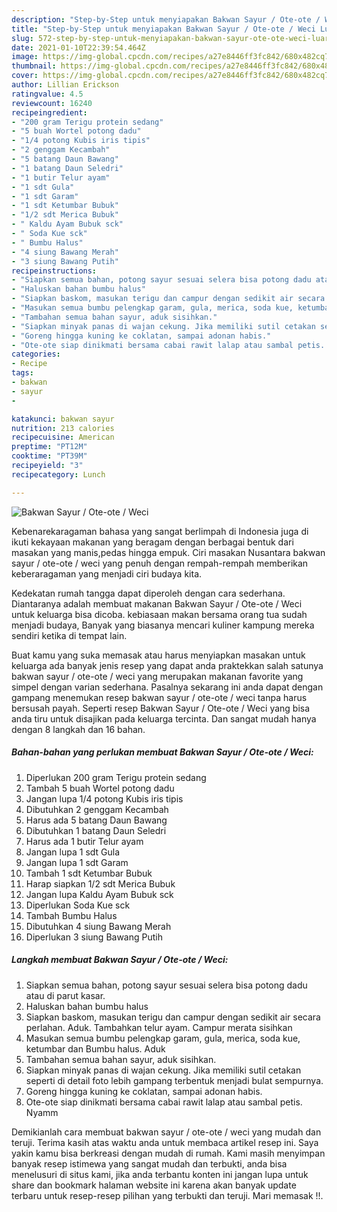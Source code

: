 ```yaml
---
description: "Step-by-Step untuk menyiapakan Bakwan Sayur / Ote-ote / Weci Luar biasa"
title: "Step-by-Step untuk menyiapakan Bakwan Sayur / Ote-ote / Weci Luar biasa"
slug: 572-step-by-step-untuk-menyiapakan-bakwan-sayur-ote-ote-weci-luar-biasa
date: 2021-01-10T22:39:54.464Z
image: https://img-global.cpcdn.com/recipes/a27e8446ff3fc842/680x482cq70/bakwan-sayur-ote-ote-weci-foto-resep-utama.jpg
thumbnail: https://img-global.cpcdn.com/recipes/a27e8446ff3fc842/680x482cq70/bakwan-sayur-ote-ote-weci-foto-resep-utama.jpg
cover: https://img-global.cpcdn.com/recipes/a27e8446ff3fc842/680x482cq70/bakwan-sayur-ote-ote-weci-foto-resep-utama.jpg
author: Lillian Erickson
ratingvalue: 4.5
reviewcount: 16240
recipeingredient:
- "200 gram Terigu protein sedang"
- "5 buah Wortel potong dadu"
- "1/4 potong Kubis iris tipis"
- "2 genggam Kecambah"
- "5 batang Daun Bawang"
- "1 batang Daun Seledri"
- "1 butir Telur ayam"
- "1 sdt Gula"
- "1 sdt Garam"
- "1 sdt Ketumbar Bubuk"
- "1/2 sdt Merica Bubuk"
- " Kaldu Ayam Bubuk sck"
- " Soda Kue sck"
- " Bumbu Halus"
- "4 siung Bawang Merah"
- "3 siung Bawang Putih"
recipeinstructions:
- "Siapkan semua bahan, potong sayur sesuai selera bisa potong dadu atau di parut kasar."
- "Haluskan bahan bumbu halus"
- "Siapkan baskom, masukan terigu dan campur dengan sedikit air secara perlahan. Aduk. Tambahkan telur ayam. Campur merata sisihkan"
- "Masukan semua bumbu pelengkap garam, gula, merica, soda kue, ketumbar dan Bumbu halus. Aduk"
- "Tambahan semua bahan sayur, aduk sisihkan."
- "Siapkan minyak panas di wajan cekung. Jika memiliki sutil cetakan seperti di detail foto lebih gampang terbentuk menjadi bulat sempurnya."
- "Goreng hingga kuning ke coklatan, sampai adonan habis."
- "Ote-ote siap dinikmati bersama cabai rawit lalap atau sambal petis. Nyamm"
categories:
- Recipe
tags:
- bakwan
- sayur
- 

katakunci: bakwan sayur  
nutrition: 213 calories
recipecuisine: American
preptime: "PT12M"
cooktime: "PT39M"
recipeyield: "3"
recipecategory: Lunch

---
```



![Bakwan Sayur / Ote-ote / Weci](https://img-global.cpcdn.com/recipes/a27e8446ff3fc842/680x482cq70/bakwan-sayur-ote-ote-weci-foto-resep-utama.jpg)

Kebenarekaragaman bahasa yang sangat berlimpah di Indonesia juga di ikuti kekayaan makanan yang beragam dengan berbagai bentuk dari masakan yang manis,pedas hingga empuk. Ciri masakan Nusantara bakwan sayur / ote-ote / weci yang penuh dengan rempah-rempah memberikan keberaragaman yang menjadi ciri budaya kita.


Kedekatan rumah tangga dapat diperoleh dengan cara sederhana. Diantaranya adalah membuat makanan Bakwan Sayur / Ote-ote / Weci untuk keluarga bisa dicoba. kebiasaan makan bersama orang tua sudah menjadi budaya, Banyak yang biasanya mencari kuliner kampung mereka sendiri ketika di tempat lain.



Buat kamu yang suka memasak atau harus menyiapkan masakan untuk keluarga ada banyak jenis resep yang dapat anda praktekkan salah satunya bakwan sayur / ote-ote / weci yang merupakan makanan favorite yang simpel dengan varian sederhana. Pasalnya sekarang ini anda dapat dengan gampang menemukan resep bakwan sayur / ote-ote / weci tanpa harus bersusah payah.
Seperti resep Bakwan Sayur / Ote-ote / Weci yang bisa anda tiru untuk disajikan pada keluarga tercinta. Dan sangat mudah hanya dengan 8 langkah dan 16 bahan.


<!--inarticleads1-->

##### Bahan-bahan yang perlukan membuat Bakwan Sayur / Ote-ote / Weci:

1. Diperlukan 200 gram Terigu protein sedang
1. Tambah 5 buah Wortel potong dadu
1. Jangan lupa 1/4 potong Kubis iris tipis
1. Dibutuhkan 2 genggam Kecambah
1. Harus ada 5 batang Daun Bawang
1. Dibutuhkan 1 batang Daun Seledri
1. Harus ada 1 butir Telur ayam
1. Jangan lupa 1 sdt Gula
1. Jangan lupa 1 sdt Garam
1. Tambah 1 sdt Ketumbar Bubuk
1. Harap siapkan 1/2 sdt Merica Bubuk
1. Jangan lupa  Kaldu Ayam Bubuk sck
1. Diperlukan  Soda Kue sck
1. Tambah  Bumbu Halus
1. Dibutuhkan 4 siung Bawang Merah
1. Diperlukan 3 siung Bawang Putih




<!--inarticleads2-->

##### Langkah membuat  Bakwan Sayur / Ote-ote / Weci:

1. Siapkan semua bahan, potong sayur sesuai selera bisa potong dadu atau di parut kasar.
1. Haluskan bahan bumbu halus
1. Siapkan baskom, masukan terigu dan campur dengan sedikit air secara perlahan. Aduk. Tambahkan telur ayam. Campur merata sisihkan
1. Masukan semua bumbu pelengkap garam, gula, merica, soda kue, ketumbar dan Bumbu halus. Aduk
1. Tambahan semua bahan sayur, aduk sisihkan.
1. Siapkan minyak panas di wajan cekung. Jika memiliki sutil cetakan seperti di detail foto lebih gampang terbentuk menjadi bulat sempurnya.
1. Goreng hingga kuning ke coklatan, sampai adonan habis.
1. Ote-ote siap dinikmati bersama cabai rawit lalap atau sambal petis. Nyamm




Demikianlah cara membuat bakwan sayur / ote-ote / weci yang mudah dan teruji. Terima kasih atas waktu anda untuk membaca artikel resep ini. Saya yakin kamu bisa berkreasi dengan mudah di rumah. Kami masih menyimpan banyak resep istimewa yang sangat mudah dan terbukti, anda bisa menelusuri di situs kami, jika anda terbantu konten ini jangan lupa untuk share dan bookmark halaman website ini karena akan banyak update terbaru untuk resep-resep pilihan yang terbukti dan teruji. Mari memasak !!. 

